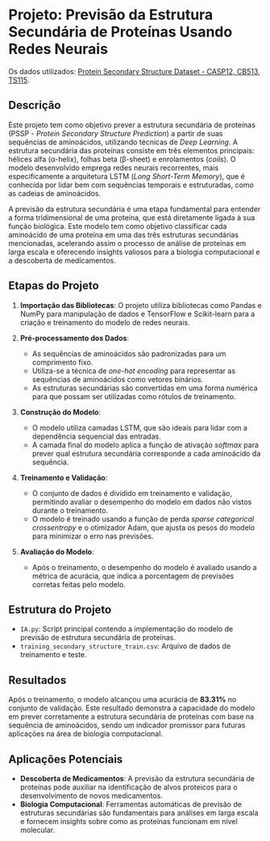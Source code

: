 # Projeto: Previsão da Estrutura Secundária de Proteínas Usando Redes Neurais

Os dados utilizados: [Protein Secondary Structure Dataset - CASP12, CB513, TS115](https://www.kaggle.com/datasets/tamzidhasan/protein-secondary-structure-casp12-cb513-ts115?select=test_secondary_structure_casp12.csv).
## Descrição

Este projeto tem como objetivo prever a estrutura secundária de proteínas (PSSP - *Protein Secondary Structure Prediction*) a partir de suas sequências de aminoácidos, utilizando técnicas de *Deep Learning*. A estrutura secundária das proteínas consiste em três elementos principais: hélices alfa (α-helix), folhas beta (β-sheet) e enrolamentos (*coils*). O modelo desenvolvido emprega redes neurais recorrentes, mais especificamente a arquitetura LSTM (*Long Short-Term Memory*), que é conhecida por lidar bem com sequências temporais e estruturadas, como as cadeias de aminoácidos.

A previsão da estrutura secundária é uma etapa fundamental para entender a forma tridimensional de uma proteína, que está diretamente ligada à sua função biológica. Este modelo tem como objetivo classificar cada aminoácido de uma proteína em uma das três estruturas secundárias mencionadas, acelerando assim o processo de análise de proteínas em larga escala e oferecendo insights valiosos para a biologia computacional e a descoberta de medicamentos.

## Etapas do Projeto

1. **Importação das Bibliotecas**:
    O projeto utiliza bibliotecas como Pandas e NumPy para manipulação de dados e TensorFlow e Scikit-learn para a criação e treinamento do modelo de redes neurais.

2. **Pré-processamento dos Dados**:
    - As sequências de aminoácidos são padronizadas para um comprimento fixo.
    - Utiliza-se a técnica de *one-hot encoding* para representar as sequências de aminoácidos como vetores binários.
    - As estruturas secundárias são convertidas em uma forma numérica para que possam ser utilizadas como rótulos de treinamento.

3. **Construção do Modelo**:
    - O modelo utiliza camadas LSTM, que são ideais para lidar com a dependência sequencial das entradas.
    - A camada final do modelo aplica a função de ativação *softmax* para prever qual estrutura secundária corresponde a cada aminoácido da sequência.

4. **Treinamento e Validação**:
    - O conjunto de dados é dividido em treinamento e validação, permitindo avaliar o desempenho do modelo em dados não vistos durante o treinamento.
    - O modelo é treinado usando a função de perda *sparse categorical crossentropy* e o otimizador Adam, que ajusta os pesos do modelo para minimizar o erro nas previsões.

5. **Avaliação do Modelo**:
    - Após o treinamento, o desempenho do modelo é avaliado usando a métrica de acurácia, que indica a porcentagem de previsões corretas feitas pelo modelo.

## Estrutura do Projeto

- `IA.py`: Script principal contendo a implementação do modelo de previsão de estrutura secundária de proteínas.
- `training_secondary_structure_train.csv`: Arquivo de dados de treinamento e teste.
  
## Resultados

Após o treinamento, o modelo alcançou uma acurácia de **83.31%** no conjunto de validação. Este resultado demonstra a capacidade do modelo em prever corretamente a estrutura secundária de proteínas com base na sequência de aminoácidos, sendo um indicador promissor para futuras aplicações na área de biologia computacional.

## Aplicações Potenciais

- **Descoberta de Medicamentos**: A previsão da estrutura secundária de proteínas pode auxiliar na identificação de alvos proteicos para o desenvolvimento de novos medicamentos.
- **Biologia Computacional**: Ferramentas automáticas de previsão de estruturas secundárias são fundamentais para análises em larga escala e fornecem insights sobre como as proteínas funcionam em nível molecular.